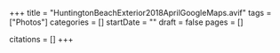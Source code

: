 +++
title = "HuntingtonBeachExterior2018AprilGoogleMaps.avif"
tags = ["Photos"]
categories = []
startDate = ""
draft = false
pages = []

citations = []
+++
